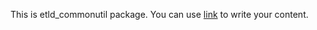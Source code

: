 This is etld_commonutil package. You can use
[link](https://gitlab.cloud.afterinc.com/DevGroup/bosh/etld_commonutil_package)
to write your content.